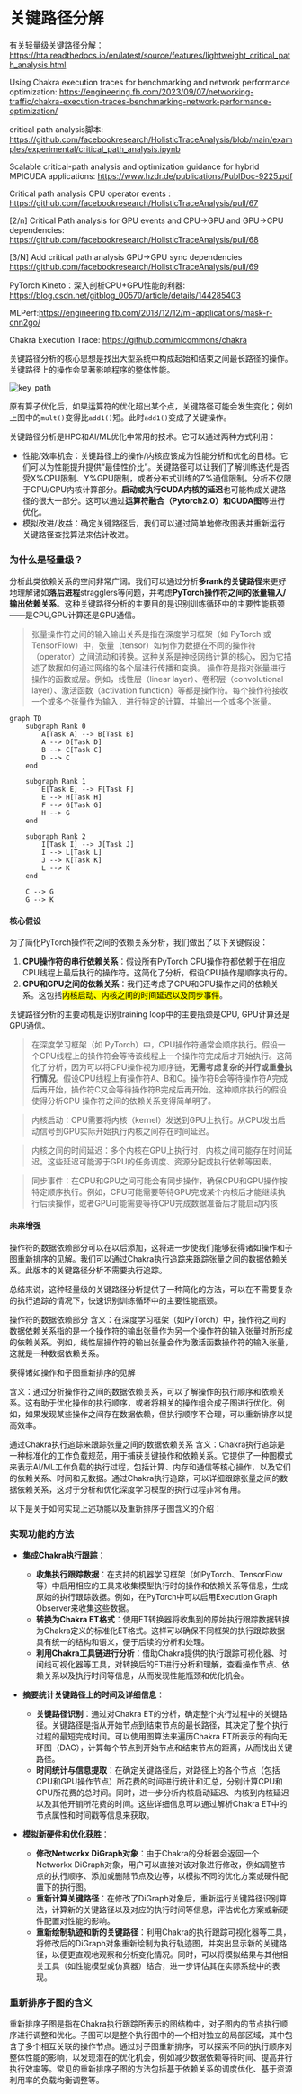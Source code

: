 # 关键路径分解
有关轻量级关键路径分解：
https://hta.readthedocs.io/en/latest/source/features/lightweight_critical_path_analysis.html

Using Chakra execution traces for benchmarking and network performance optimization:
https://engineering.fb.com/2023/09/07/networking-traffic/chakra-execution-traces-benchmarking-network-performance-optimization/

critical path analysis脚本:
https://github.com/facebookresearch/HolisticTraceAnalysis/blob/main/examples/experimental/critical_path_analysis.ipynb

Scalable critical-path analysis and optimization guidance for hybrid MPICUDA applications:
https://www.hzdr.de/publications/PublDoc-9225.pdf

Critical path analysis CPU operator events :
https://github.com/facebookresearch/HolisticTraceAnalysis/pull/67

[2/n] Critical Path analysis for GPU events and CPU->GPU and GPU->CPU dependencies:
https://github.com/facebookresearch/HolisticTraceAnalysis/pull/68

[3/N] Add critical path analysis GPU->GPU sync dependencies
https://github.com/facebookresearch/HolisticTraceAnalysis/pull/69


PyTorch Kineto：深入剖析CPU+GPU性能的利器:
https://blog.csdn.net/gitblog_00570/article/details/144285403

MLPerf:https://engineering.fb.com/2018/12/12/ml-applications/mask-r-cnn2go/

Chakra Execution Trace:
https://github.com/mlcommons/chakra

关键路径分析的核心思想是找出大型系统中构成起始和结束之间最长路径的操作。关键路径上的操作会显著影响程序的整体性能。

![key_path](image-2.png)

原有算子优化后，如果运算符的优化超出某个点，关键路径可能会发生变化；例如上图中的`mult()`变得比`add1()`短。此时`add1()`变成了关键操作。

关键路径分析是HPC和AI/ML优化中常用的技术。它可以通过两种方式利用：

- 性能/效率机会：关键路径上的操作/内核应该成为性能分析和优化的目标。它们可以为性能提升提供“最佳性价比”。关键路径可以让我们了解训练迭代是否受X%CPU限制、Y%GPU限制，或者分布式训练的Z%通信限制。分析不仅限于CPU/GPU内核计算部分。**启动或执行CUDA内核的延迟**也可能构成关键路径的很大一部分。这可以通过**运算符融合（Pytorch2.0）**和**CUDA图**等进行优化。
- 模拟改进/收益：确定关键路径后，我们可以通过简单地修改图表并重新运行关键路径查找算法来估计改进。




### 为什么是轻量级？

分析此类依赖关系的空间非常广阔。我们可以通过分析**多rank的关键路径**来更好地理解诸如**落后进程**stragglers等问题，并考虑**PyTorch操作符之间的张量输入/输出依赖关系**。这种关键路径分析的主要目的是识别训练循环中的主要性能瓶颈——是CPU,GPU计算还是GPU通信。

> 张量操作符之间的输入输出关系是指在深度学习框架（如 PyTorch 或 TensorFlow）中，张量（tensor）如何作为数据在不同的操作符（operator）之间流动和转换。这种关系是神经网络计算的核心，因为它描述了数据如何通过网络的各个层进行传播和变换。
操作符是指对张量进行操作的函数或层。例如，线性层（linear layer）、卷积层（convolutional layer）、激活函数（activation function）等都是操作符。每个操作符接收一个或多个张量作为输入，进行特定的计算，并输出一个或多个张量。


```mermaid
graph TD
    subgraph Rank 0
        A[Task A] --> B[Task B]
        A --> D[Task D]
        B --> C[Task C]
        D --> C
    end

    subgraph Rank 1
        E[Task E] --> F[Task F]
        E --> H[Task H]
        F --> G[Task G]
        H --> G
    end

    subgraph Rank 2
        I[Task I] --> J[Task J]
        I --> L[Task L]
        J --> K[Task K]
        L --> K
    end

    C --> G
    G --> K
```

#### 核心假设

为了简化PyTorch操作符之间的依赖关系分析，我们做出了以下关键假设：

1. **CPU操作符的串行依赖关系**：假设所有PyTorch CPU操作符都依赖于在相应CPU线程上最后执行的操作符。这简化了分析，假设CPU操作是顺序执行的。
2. **CPU和GPU之间的依赖关系**：我们还考虑了CPU和GPU操作之间的依赖关系。这包括<mark>内核启动、内核之间的时间延迟以及同步事件</mark>。

关键路径分析的主要动机是识别training loop中的主要瓶颈是CPU, GPU计算还是GPU通信。

> 在深度学习框架（如 PyTorch）中，CPU操作符通常会顺序执行。假设一个CPU线程上的操作符会等待该线程上一个操作符完成后才开始执行。这简化了分析，因为可以将CPU操作视为顺序链，**无需考虑复杂的并行或重叠执行情况**。假设CPU线程上有操作符A、B和C。操作符B会等待操作符A完成后再开始，操作符C又会等待操作符B完成后再开始。这种顺序执行的假设使得分析CPU 操作符之间的依赖关系变得简单明了。

> 内核启动：CPU需要将内核（kernel）发送到GPU上执行。从CPU发出启动信号到GPU实际开始执行内核之间存在时间延迟。

> 内核之间的时间延迟：多个内核在GPU上执行时，内核之间可能存在时间延迟。这些延迟可能源于GPU的任务调度、资源分配或执行依赖等因素。

> 同步事件：在CPU和GPU之间可能会有同步操作，确保CPU和GPU操作按特定顺序执行。例如，CPU可能需要等待GPU完成某个内核后才能继续执行后续操作，或者GPU可能需要等待CPU完成数据准备后才能启动内核

#### 未来增强

操作符的数据依赖部分可以在以后添加，这将进一步使我们能够获得诸如操作和子图重新排序的见解。我们可以通过Chakra执行追踪来跟踪张量之间的数据依赖关系。此版本的关键路径分析不需要执行追踪。

总结来说，这种轻量级的关键路径分析提供了一种简化的方法，可以在不需要复杂的执行追踪的情况下，快速识别训练循环中的主要性能瓶颈。


操作符的数据依赖部分
含义：在深度学习框架（如PyTorch）中，操作符之间的数据依赖关系指的是一个操作符的输出张量作为另一个操作符的输入张量时所形成的依赖关系。例如，线性层操作符的输出张量会作为激活函数操作符的输入张量，这就是一种数据依赖关系。

获得诸如操作和子图重新排序的见解

含义：通过分析操作符之间的数据依赖关系，可以了解操作的执行顺序和依赖关系。这有助于优化操作的执行顺序，或者将相关的操作组合成子图进行优化。例如，如果发现某些操作之间存在数据依赖，但执行顺序不合理，可以重新排序以提高效率。

通过Chakra执行追踪来跟踪张量之间的数据依赖关系
含义：Chakra执行追踪是一种标准化的工作负载规范，用于捕获关键操作和依赖关系。它提供了一种图模式来表示AI/ML工作负载的执行过程，包括计算、内存和通信等核心操作，以及它们的依赖关系、时间和元数据。通过Chakra执行追踪，可以详细跟踪张量之间的数据依赖关系，这对于分析和优化深度学习模型的执行过程非常有用。




以下是关于如何实现上述功能以及重新排序子图含义的介绍：

### 实现功能的方法

- **集成Chakra执行跟踪**：
    - **收集执行跟踪数据**：在支持的机器学习框架（如PyTorch、TensorFlow等）中启用相应的工具来收集模型执行时的操作和依赖关系等信息，生成原始的执行跟踪数据。例如，在PyTorch中可以启用Execution Graph Observer来收集这些数据。
    - **转换为Chakra ET格式**：使用ET转换器将收集到的原始执行跟踪数据转换为Chakra定义的标准化ET格式。这样可以确保不同框架的执行跟踪数据具有统一的结构和语义，便于后续的分析和处理。
    - **利用Chakra工具链进行分析**：借助Chakra提供的执行跟踪可视化器、时间线可视化器等工具，对转换后的ET进行分析和理解，查看操作节点、依赖关系以及执行时间等信息，从而发现性能瓶颈和优化机会。

- **摘要统计关键路径上的时间及详细信息**：
    - **关键路径识别**：通过对Chakra ET的分析，确定整个执行过程中的关键路径。关键路径是指从开始节点到结束节点的最长路径，其决定了整个执行过程的最短完成时间。可以使用图算法来遍历Chakra ET所表示的有向无环图（DAG），计算每个节点到开始节点和结束节点的距离，从而找出关键路径。
    - **时间统计与信息提取**：在确定关键路径后，对路径上的各个节点（包括CPU和GPU操作节点）所花费的时间进行统计和汇总，分别计算CPU和GPU所花费的总时间。同时，进一步分析内核启动延迟、内核到内核延迟以及其他开销所花费的时间。这些详细信息可以通过解析Chakra ET中的节点属性和时间戳等信息来获取。

- **模拟新硬件和优化获胜**：
    - **修改Networkx DiGraph对象**：由于Chakra的分析器会返回一个Networkx DiGraph对象，用户可以直接对该对象进行修改，例如调整节点的执行顺序、添加或删除节点及边等，以模拟不同的优化方案或硬件配置下的执行图。
    - **重新计算关键路径**：在修改了DiGraph对象后，重新运行关键路径识别算法，计算新的关键路径以及对应的执行时间等信息，评估优化方案或新硬件配置对性能的影响。
    - **重新绘制轨迹和新的关键路径**：利用Chakra的执行跟踪可视化器等工具，将修改后的DiGraph对象重新绘制为执行轨迹图，并突出显示新的关键路径，以便更直观地观察和分析变化情况。同时，可以将模拟结果与其他相关工具（如性能模型或仿真器）结合，进一步评估其在实际系统中的表现。

### 重新排序子图的含义

重新排序子图是指在Chakra执行跟踪所表示的图结构中，对子图内的节点执行顺序进行调整和优化。子图可以是整个执行图中的一个相对独立的局部区域，其中包含了多个相互关联的操作节点。通过对子图重新排序，可以探索不同的执行顺序对整体性能的影响，以发现潜在的优化机会，例如减少数据依赖等待时间、提高并行执行效率等。常见的重新排序子图的方法包括基于依赖关系的调度优化、基于资源利用率的负载均衡调整等。